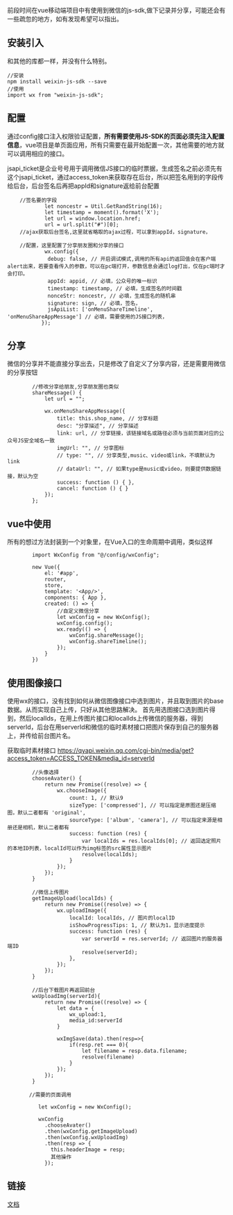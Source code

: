 前段时间在vue移动端项目中有使用到微信的js-sdk,做下记录并分享，可能还会有一些疏忽的地方，如有发现希望可以指出。

## 安装引入

和其他的库都一样，并没有什么特别。

    //安装
    npm install weixin-js-sdk --save
    //使用
    import wx from "weixin-js-sdk";
    

## 配置

通过config接口注入权限验证配置，**所有需要使用JS-SDK的页面必须先注入配置信息**，vue项目是单页面应用，所有只需要在最开始配置一次，其他需要的地方就可以调用相应的接口。

jsapi_ticket是企业号号用于调用微信JS接口的临时票据，生成签名之前必须先有这个jsapi_ticket，通过access_token来获取存在后台，所以把签名用到的字段传给后台，后台签名后再把appId和signature返给前台配置
```
    //签名要的字段
            let noncestr = Util.GetRandString(16);
            let timestamp = moment().format('X');
            let url = window.location.href;
            url = url.split("#")[0];
    //ajax获取后台签名,这里就省略取的ajax过程，可以拿到appId，signature，
    
    //配置，这里配置了分享朋友圈和分享的接口
            wx.config({
             debug: false, // 开启调试模式,调用的所有api的返回值会在客户端alert出来，若要查看传入的参数，可以在pc端打开，参数信息会通过log打出，仅在pc端时才会打印。
             appId: appid, // 必填，公众号的唯一标识
             timestamp: timestamp, // 必填，生成签名的时间戳
             nonceStr: noncestr, // 必填，生成签名的随机串
             signature: sign, // 必填，签名，
             jsApiList: ['onMenuShareTimeline', 'onMenuShareAppMessage'] // 必填，需要使用的JS接口列表，
           });
```    

## 分享

微信的分享并不能直接分享出去，只是修改了自定义了分享内容，还是需要用微信的分享按钮
```
        //修改分享给朋友,分享朋友圈也类似
        shareMessage() {
            let url = "";
    
            wx.onMenuShareAppMessage({
                title: this.shop_name, // 分享标题
                desc: "分享描述", // 分享描述
                link: url, // 分享链接，该链接域名或路径必须与当前页面对应的公众号JS安全域名一致
                imgUrl: "", // 分享图标
                // type: "", // 分享类型,music、video或link，不填默认为link
                // dataUrl: "", // 如果type是music或video，则要提供数据链接，默认为空
                success: function () { },
                cancel: function () { }
            });
        };
```    

## vue中使用

所有的想过方法封装到一个对象里，在Vue入口的生命周期中调用，类似这样
```
        import WxConfig from "@/config/wxConfig";
    
        new Vue({
            el: '#app',
            router,
            store,
            template: '<App/>',
            components: { App },
            created: () => {
                //自定义微信分享
                let wxConfig = new WxConfig();
                wxConfig.config();
                wx.ready(() => {
                    wxConfig.shareMessage();
                    wxConfig.shareTimeline();
                });
            }
        })
```    

## 使用图像接口

使用wx的接口，没有找到如何从微信图像接口中选到图片，并且取到图片的base数据。从而实现自己上传，只好从其他思路解决。 首先用选图接口选到图片得到，然后localIds，在用上传图片接口和localIds上传微信的服务器，得到serverId，后台在用serverId和微信的临时素材接口把图片保存到自己的服务器上，并传给前台图片名。

获取临时素材接口 https://qyapi.weixin.qq.com/cgi-bin/media/get?access_token=ACCESS_TOKEN&media_id=serverId
```
        //头像选择
        chooseAvater() {
            return new Promise((resolve) => {
                wx.chooseImage({
                    count: 1, // 默认9
                    sizeType: ['compressed'], // 可以指定是原图还是压缩图，默认二者都有 'original',
                    sourceType: ['album', 'camera'], // 可以指定来源是相册还是相机，默认二者都有
                    success: function (res) {
                        var localIds = res.localIds[0]; // 返回选定照片的本地ID列表，localId可以作为img标签的src属性显示图片
                        resolve(localIds);
                    }
                });
            });
        }
    
        //微信上传图片
        getImageUpload(localIds) {
            return new Promise((resolve) => {
                wx.uploadImage({
                    localId: localIds, // 图片的localID
                    isShowProgressTips: 1, // 默认为1，显示进度提示
                    success: function (res) {
                        var serverId = res.serverId; // 返回图片的服务器端ID
                        resolve(serverId);
                    },
                });
            });
        }
    
        //后台下载图片再返回前台
        wxUploadImg(serverId){
            return new Promise((resolve) => {
                let data = {
                    wx_upload:1,
                    media_id:serverId
                }
    
                wxImgSave(data).then(resp=>{
                    if(resp.ret === 0){
                        let filename = resp.data.filename;
                        resolve(filename)
                    }
                });
            });
        }
    
       //需要的页面调用
    
          let wxConfig = new WxConfig();
    
          wxConfig
            .chooseAvater()
            .then(wxConfig.getImageUpload)
            .then(wxConfig.wxUploadImg)
            .then(resp => {
              this.headerImage = resp;
              其他操作
            });
```


## 链接

[文档](http://qydev.weixin.qq.com/wiki/index.php?title=%E5%BE%AE%E4%BF%A1JS-SDK%E6%8E%A5%E5%8F%A3)